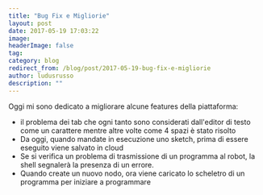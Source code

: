 ```yaml
---
title: "Bug Fix e Migliorie"
layout: post
date: 2017-05-19 17:03:22
image: 
headerImage: false
tag: 
category: blog
redirect_from: /blog/post/2017-05-19-bug-fix-e-migliorie
author: ludusrusso
description: ""
---
```


Oggi mi sono dedicato a migliorare alcune features della piattaforma:

 - il problema dei tab che ogni tanto sono considerati dall'editor di testo come un carattere mentre altre volte come 4 spazi è stato risolto
 - Da oggi, quando mandate in esecuzione uno sketch, prima di essere eseguito viene salvato in cloud
 - Se si verifica un problema di trasmissione di un programma al robot, la shell segnalerà la presenza di un errore.
 - Quando create un nuovo nodo, ora viene caricato lo scheletro di un programma per iniziare a programmare